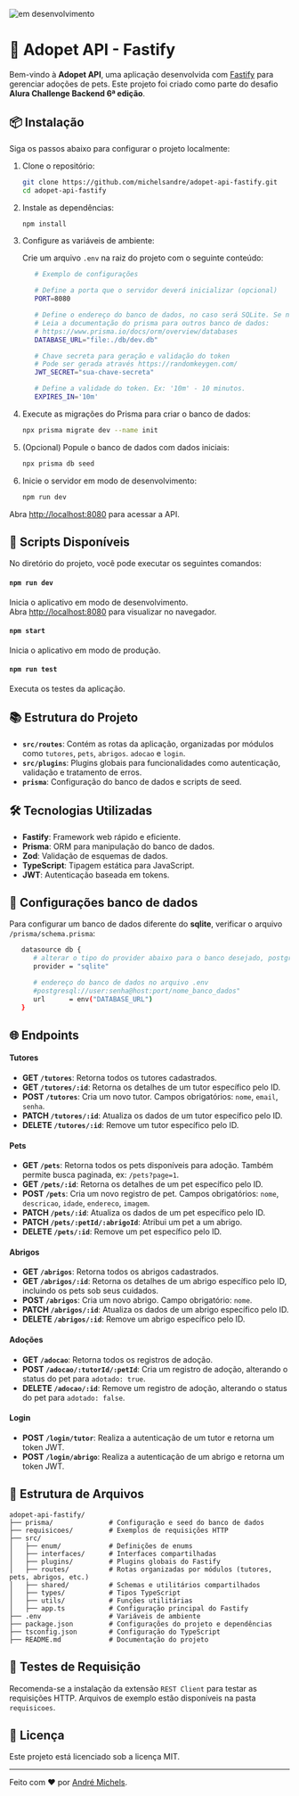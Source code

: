 ![em desenvolvimento](https://img.shields.io/badge/status-finalizado-green?style=for-the-badge&logo=github)

# 🐾 Adopet API - Fastify

Bem-vindo à **Adopet API**, uma aplicação desenvolvida com [Fastify](https://fastify.dev/) para gerenciar adoções de pets. Este projeto foi criado como parte do desafio **Alura Challenge Backend 6ª edição**.

## 📦 Instalação

Siga os passos abaixo para configurar o projeto localmente:

1. Clone o repositório:

   ```bash
   git clone https://github.com/michelsandre/adopet-api-fastify.git
   cd adopet-api-fastify
   ```

2. Instale as dependências:

   ```bash
   npm install
   ```

3. Configure as variáveis de ambiente:

   Crie um arquivo `.env` na raiz do projeto com o seguinte conteúdo:

   ```bash
      # Exemplo de configurações

      # Define a porta que o servidor deverá inicializar (opcional)
      PORT=8080

      # Define o endereço do banco de dados, no caso será SQLite. Se não existir, será criado.
      # Leia a documentação do prisma para outros banco de dados:
      # https://www.prisma.io/docs/orm/overview/databases
      DATABASE_URL="file:./db/dev.db"

      # Chave secreta para geração e validação do token
      # Pode ser gerada através https://randomkeygen.com/
      JWT_SECRET="sua-chave-secreta"

      # Define a validade do token. Ex: '10m' - 10 minutos.
      EXPIRES_IN='10m'
   ```

4. Execute as migrações do Prisma para criar o banco de dados:

   ```bash
   npx prisma migrate dev --name init
   ```

5. (Opcional) Popule o banco de dados com dados iniciais:

   ```bash
   npx prisma db seed
   ```

6. Inicie o servidor em modo de desenvolvimento:
   ```bash
   npm run dev
   ```

Abra [http://localhost:8080](http://localhost:8080) para acessar a API.

## 🚀 Scripts Disponíveis

No diretório do projeto, você pode executar os seguintes comandos:

#### `npm run dev`

Inicia o aplicativo em modo de desenvolvimento.\
Abra [http://localhost:8080](http://localhost:8080) para visualizar no navegador.

#### `npm start`

Inicia o aplicativo em modo de produção.

#### `npm run test`

Executa os testes da aplicação.

## 📚 Estrutura do Projeto

- **`src/routes`**: Contém as rotas da aplicação, organizadas por módulos como `tutores`, `pets`, `abrigos`. `adocao` e `login`.
- **`src/plugins`**: Plugins globais para funcionalidades como autenticação, validação e tratamento de erros.
- **`prisma`**: Configuração do banco de dados e scripts de seed.

## 🛠️ Tecnologias Utilizadas

- **Fastify**: Framework web rápido e eficiente.
- **Prisma**: ORM para manipulação do banco de dados.
- **Zod**: Validação de esquemas de dados.
- **TypeScript**: Tipagem estática para JavaScript.
- **JWT**: Autenticação baseada em tokens.

## 🔶 Configurações banco de dados

Para configurar um banco de dados diferente do **sqlite**, verificar o arquivo `/prisma/schema.prisma`:

```bash
   datasource db {
      # alterar o tipo do provider abaixo para o banco desejado, postgresql por exemplo
      provider = "sqlite"

      # endereço do banco de dados no arquivo .env
      #postgresql://user:senha@host:port/nome_banco_dados"
      url      = env("DATABASE_URL")
   }
```

## 🌐 Endpoints

#### Tutores

- **GET `/tutores`**: Retorna todos os tutores cadastrados.
- **GET `/tutores/:id`**: Retorna os detalhes de um tutor específico pelo ID.
- **POST `/tutores`**: Cria um novo tutor. Campos obrigatórios: `nome`, `email`, `senha`.
- **PATCH `/tutores/:id`**: Atualiza os dados de um tutor específico pelo ID.
- **DELETE `/tutores/:id`**: Remove um tutor específico pelo ID.

#### Pets

- **GET `/pets`**: Retorna todos os pets disponíveis para adoção. Também permite busca paginada, ex: `/pets?page=1`.
- **GET `/pets/:id`**: Retorna os detalhes de um pet específico pelo ID.
- **POST `/pets`**: Cria um novo registro de pet. Campos obrigatórios: `nome`, `descricao`, `idade`, `endereco`, `imagem`.
- **PATCH `/pets/:id`**: Atualiza os dados de um pet específico pelo ID.
- **PATCH `/pets/:petId/:abrigoId`**: Atribui um pet a um abrigo.
- **DELETE `/pets/:id`**: Remove um pet específico pelo ID.

#### Abrigos

- **GET `/abrigos`**: Retorna todos os abrigos cadastrados.
- **GET `/abrigos/:id`**: Retorna os detalhes de um abrigo específico pelo ID, incluindo os pets sob seus cuidados.
- **POST `/abrigos`**: Cria um novo abrigo. Campo obrigatório: `nome`.
- **PATCH `/abrigos/:id`**: Atualiza os dados de um abrigo específico pelo ID.
- **DELETE `/abrigos/:id`**: Remove um abrigo específico pelo ID.

#### Adoções

- **GET `/adocao`**: Retorna todos os registros de adoção.
- **POST `/adocao/:tutorId/:petId`**: Cria um registro de adoção, alterando o status do pet para `adotado: true`.
- **DELETE `/adocao/:id`**: Remove um registro de adoção, alterando o status do pet para `adotado: false`.

#### Login

- **POST `/login/tutor`**: Realiza a autenticação de um tutor e retorna um token JWT.
- **POST `/login/abrigo`**: Realiza a autenticação de um abrigo e retorna um token JWT.

## 📂 Estrutura de Arquivos

```plaintext
adopet-api-fastify/
├── prisma/              # Configuração e seed do banco de dados
├── requisicoes/         # Exemplos de requisições HTTP
├── src/
│   ├── enum/            # Definições de enums
│   ├── interfaces/      # Interfaces compartilhadas
│   ├── plugins/         # Plugins globais do Fastify
│   ├── routes/          # Rotas organizadas por módulos (tutores, pets, abrigos, etc.)
│   ├── shared/          # Schemas e utilitários compartilhados
│   ├── types/           # Tipos TypeScript
│   ├── utils/           # Funções utilitárias
│   ├── app.ts           # Configuração principal do Fastify
├── .env                 # Variáveis de ambiente
├── package.json         # Configurações do projeto e dependências
├── tsconfig.json        # Configuração do TypeScript
├── README.md            # Documentação do projeto
```

## 🧪 Testes de Requisição

Recomenda-se a instalação da extensão `REST Client` para testar as requisições HTTP. Arquivos de exemplo estão disponíveis na pasta `requisicoes`.

## 📄 Licença

Este projeto está licenciado sob a licença MIT.

---

Feito com ❤️ por [André Michels](https://github.com/michelsandre).
